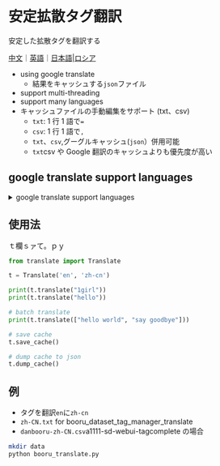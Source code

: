 # 安定拡散タグ翻訳

安定した拡散タグを翻訳する

[中文](README.zh-CN.md)｜[英語](README.md)｜[日本語](README.ja.md)\|[ロシア](README.ru.md)

-   using google translate
    -   結果をキャッシュする`json`ファイル
-   support multi-threading
-   support many languages
-   キャッシュファイルの手動編集をサポート (txt、csv)
    -   `txt`: 1 行 1 語で`=`
    -   `csv`: 1 行 1 語で`,`
    -   `txt`、`csv`,グーグルキャッシュ(`json`）併用可能
    -   `txt`csv や Google 翻訳のキャッシュよりも優先度が高い

## google translate support languages

<details>
<summary>google translate support languages</summary>

```json
{
  'af': 'afrikaans',
  'sq': 'albanian',
  'am': 'amharic',
  'ar': 'arabic',
  'hy': 'armenian',
  'az': 'azerbaijani',
  'eu': 'basque',
  'be': 'belarusian',
  'bn': 'bengali',
  'bs': 'bosnian',
  'bg': 'bulgarian',
  'ca': 'catalan',
  'ceb': 'cebuano',
  'ny': 'chichewa',
  'zh-cn': 'chinese (simplified)',
  'zh-tw': 'chinese (traditional)',
  'co': 'corsican',
  'hr': 'croatian',
  'cs': 'czech',
  'da': 'danish',
  'nl': 'dutch',
  'en': 'english',
  'eo': 'esperanto',
  'et': 'estonian',
  'tl': 'filipino',
  'fi': 'finnish',
  'fr': 'french',
  'fy': 'frisian',
  'gl': 'galician',
  'ka': 'georgian',
  'de': 'german',
  'el': 'greek',
  'gu': 'gujarati',
  'ht': 'haitian creole',
  'ha': 'hausa',
  'haw': 'hawaiian',
  'iw': 'hebrew',
  'he': 'hebrew',
  'hi': 'hindi',
  'hmn': 'hmong',
  'hu': 'hungarian',
  'is': 'icelandic',
  'ig': 'igbo',
  'id': 'indonesian',
  'ga': 'irish',
  'it': 'italian',
  'ja': 'japanese',
  'jw': 'javanese',
  'kn': 'kannada',
  'kk': 'kazakh',
  'km': 'khmer',
  'ko': 'korean',
  'ku': 'kurdish (kurmanji)',
  'ky': 'kyrgyz',
  'lo': 'lao',
  'la': 'latin',
  'lv': 'latvian',
  'lt': 'lithuanian',
  'lb': 'luxembourgish',
  'mk': 'macedonian',
  'mg': 'malagasy',
  'ms': 'malay',
  'ml': 'malayalam',
  'mt': 'maltese',
  'mi': 'maori',
  'mr': 'marathi',
  'mn': 'mongolian',
  'my': 'myanmar (burmese)',
  'ne': 'nepali',
  'no': 'norwegian',
  'or': 'odia',
  'ps': 'pashto',
  'fa': 'persian',
  'pl': 'polish',
  'pt': 'portuguese',
  'pa': 'punjabi',
  'ro': 'romanian',
  'ru': 'russian',
  'sm': 'samoan',
  'gd': 'scots gaelic',
  'sr': 'serbian',
  'st': 'sesotho',
  'sn': 'shona',
  'sd': 'sindhi',
  'si': 'sinhala',
  'sk': 'slovak',
  'sl': 'slovenian',
  'so': 'somali',
  'es': 'spanish',
  'su': 'sundanese',
  'sw': 'swahili',
  'sv': 'swedish',
  'tg': 'tajik',
  'ta': 'tamil',
  'te': 'telugu',
  'th': 'thai',
  'tr': 'turkish',
  'uk': 'ukrainian',
  'ur': 'urdu',
  'ug': 'uyghur',
  'uz': 'uzbek',
  'vi': 'vietnamese',
  'cy': 'welsh',
  'xh': 'xhosa',
  'yi': 'yiddish',
  'yo': 'yoruba',
  'zu': 'zulu'
}

```

</details>

## 使用法

ｔ欄ｓァて。ｐｙ

```python
from translate import Translate

t = Translate('en', 'zh-cn')

print(t.translate("1girl"))
print(t.translate("hello"))

# batch translate
print(t.translate(["hello world", "say goodbye"]))

# save cache
t.save_cache()

# dump cache to json
t.dump_cache()
```

## 例

-   タグを翻訳`en`に`zh-cn`
-   `zh-CN.txt` for booru_dataset_tag_manager_translate
-   `danbooru-zh-CN.csv`a1111-sd-webui-tagcomplete の場合

```bash
mkdir data
python booru_translate.py
```
